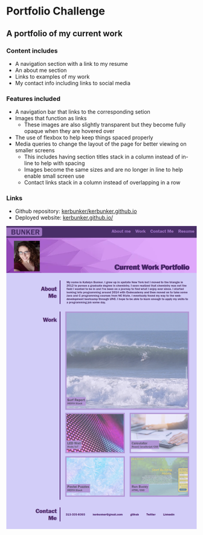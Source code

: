 # Portfolio Challenge

## A portfolio of my current work

### Content includes

* A navigation section with a link to my resume
* An about me section
* Links to examples of my work
* My contact info including links to social media

### Features included

* A navigation bar that links to the corresponding setion
* Images that function as links
    * These images are also slightly transparent but they become fully opaque when they are hovered over
* The use of flexbox to help keep things spaced properly
* Media queries to change the layout of the page for better viewing on smaller screens
    * This includes having section titles stack in a column instead of in-line to help with spacing
    * Images become the same sizes and are no longer in line to help enable small screen use
    * Contact links stack in a column instead of overlapping in a row

### Links

* Github repository: [kerbunker/kerbunker.github.io](https://github.com/kerbunker/kerbunker.github.io)
* Deployed website: [kerbunker.github.io/](https://kerbunker.github.io/)

![screenshot](/assets/images/portfolio-screenshot.png)